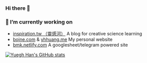 ### Hi there 👋

<!--

**Bojne/bojne** is a ✨ _special_ ✨ repository because its `README.md` (this file) appears on your GitHub profile.
Here are some ideas to get you started:

- 👯 I’m looking to collaborate on ...
- 🤔 I’m looking for help with ...
- 💬 Ask me about ...
- 📫 How to reach me: ...
- 😄 Pronouns: ...
- ⚡ Fun fact: ...
-->


### 🔭 I’m currently working on 
  - [inspiration.tw （靈感河）](https://inspiration.tw) A blog for creative science learning 
  - [bojne.com](https://bojne.com) & [yhhuang.me](https://yhhuang.me) My personal website
  - [bmk.netlify.com](http://bmk.netlify.com/) A googlesheet/telegram powered site

[![Yuegh Han's GitHub stats](https://github-readme-stats.vercel.app/api?username=bojne)](https://github.com/anuraghazra/github-readme-stats)

